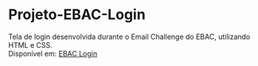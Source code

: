 # Projeto-EBAC-Login
 Tela de login desenvolvida durante o Email Challenge do EBAC, utilizando HTML e CSS.
 <br/>Disponível em: [EBAC Login](https://email-challenge-login-e492d.web.app/)
